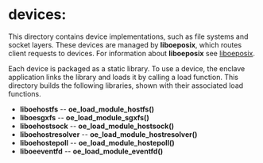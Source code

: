 devices:
========

This directory contains device implementations, such as file systems and
socket layers. These devices are managed by **liboeposix**, which routes
client requests to devices. For information about **liboeposix** see
[liboeposix](..).

Each device is packaged as a static library. To use a device, the enclave
application links the library and loads it by calling a load function. This
directory builds the following libraries, shown with their associated load
functions.

- **liboehostfs** -- **oe_load_module_hostfs()**
- **liboesgxfs** -- **oe_load_module_sgxfs()**
- **liboehostsock** -- **oe_load_module_hostsock()**
- **liboehostresolver** -- **oe_load_module_hostresolver()**
- **liboehostepoll** -- **oe_load_module_hostepoll()**
- **liboeeventfd** -- **oe_load_module_eventfd()**
